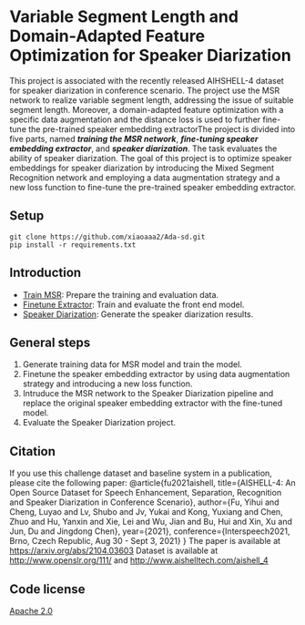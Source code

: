 # Variable Segment Length and Domain-Adapted Feature Optimization for Speaker Diarization


This project is associated with the recently released AIHSHELL-4 dataset for speaker diarization in conference scenario. The project use the MSR network to realize variable segment length, addressing the issue of suitable segment length. Moreover, a domain-adapted feature optimization with a specific data augmentation and the distance loss is used to further fine-tune the pre-trained speaker embedding extractorThe project is divided into five parts, named ***training the MSR network***, ***fine-tuning speaker embedding extractor***, and ***speaker diarization***. The task evaluates the ability of speaker diarization. The goal of this project is to optimize speaker embeddings for speaker diarization by introducing the Mixed Segment Recognition network and employing a data augmentation strategy and a new loss function to fine-tune the pre-trained speaker embedding extractor.

## Setup

```shell
git clone https://github.com/xiaoaaa2/Ada-sd.git
pip install -r requirements.txt
```
## Introduction

* [Train MSR](model_preparation): Prepare the training and evaluation data.
* [Finetune Extractor](model_preparation): Train and evaluate the front end model. 
* [Speaker Diarization](sd): Generate the speaker diarization results. 

## General steps
1. Generate training data for MSR model and train the model.
2. Finetune the speaker embedding extractor by using data augmentation strategy and introducing a new loss function.
3. Intruduce the MSR network to the Speaker Diarization pipeline and replace the original speaker embedding extractor with the fine-tuned model.
4. Evaluate the Speaker Diarization project.

## Citation
If you use this challenge dataset and baseline system in a publication, please cite the following paper:
    @article{fu2021aishell,
             title={AISHELL-4: An Open Source Dataset for Speech Enhancement, Separation, Recognition and Speaker Diarization in Conference Scenario},
             author={Fu, Yihui and Cheng, Luyao and Lv, Shubo and Jv, Yukai and Kong, Yuxiang and Chen, Zhuo and Hu, Yanxin and Xie, Lei and Wu, Jian and Bu, Hui and Xin, Xu and Jun, Du and Jingdong Chen},
             year={2021},
             conference={Interspeech2021, Brno, Czech Republic, Aug 30 - Sept 3, 2021}
             }
The paper is available at https://arxiv.org/abs/2104.03603
Dataset is available at http://www.openslr.org/111/ and http://www.aishelltech.com/aishell_4
    
## Code license 
[Apache 2.0](./LICENSE)
